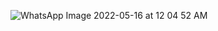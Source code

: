 
![WhatsApp Image 2022-05-16 at 12 04 52 AM](https://user-images.githubusercontent.com/101564345/168490303-096c37ff-ef99-4230-8487-d8bd9eb494dc.jpeg)

